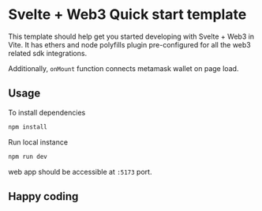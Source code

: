 # Svelte + Web3 Quick start template

This template should help get you started developing with Svelte + Web3 in Vite. It has ethers and node polyfills plugin pre-configured for all the web3 related sdk integrations. 

Additionally, `onMount` function connects metamask wallet on page load.

## Usage

To install dependencies 

```bash
npm install
```

Run local instance

```bash
npm run dev
```

web app should be accessible at `:5173` port.

## Happy coding
